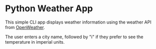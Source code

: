 # Python Weather App
This simple CLI app displays weather information using the weather API from [OpenWeather](https://openweathermap.org/).

The user enters a city name, followed by "i" if they prefer to see the temperature in imperial units.